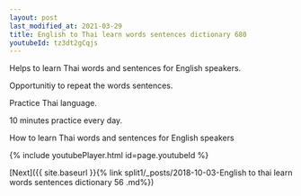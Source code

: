 ```yaml
---
layout: post
last_modified_at: 2021-03-29
title: English to Thai learn words sentences dictionary 680 
youtubeId: tz3dt2gCqjs
---
```

 
 
Helps to learn Thai words and sentences for English speakers.

Opportunitiy to repeat the words sentences. 

Practice Thai language. 
 
10 minutes practice every day. 
 
How to learn Thai words and sentences for English speakers 
 
{% include youtubePlayer.html id=page.youtubeId %}
 
 
[Next]({{ site.baseurl }}{% link  split1/_posts/2018-10-03-English to thai learn words sentences dictionary 56 .md%})
 
